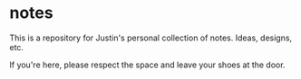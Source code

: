 # notes
This is a repository for Justin's personal collection of notes. Ideas, designs, etc.

If you're here, please respect the space and leave your shoes at the door.
